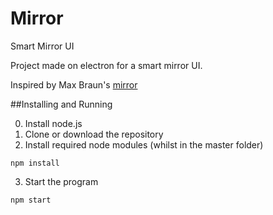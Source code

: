 # Mirror
Smart Mirror UI

Project made on electron for a smart mirror UI.

Inspired by Max Braun's [mirror](https://github.com/maxbbraun/mirror)

##Installing and Running

0. Install node.js
1. Clone or download the repository
2. Install required node modules (whilst in the master folder)
```
npm install
```
3. Start the program
```
npm start
```
